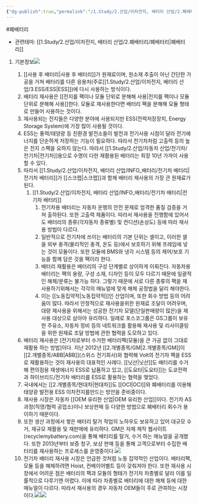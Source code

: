 ```yaml
---
{"dg-publish":true,"permalink":"/1.Study/2.산업/이차전지, 배터리 산업/2.폐배터리/INFO_폐배터리/재사용/","created":"2024-11-20T21:02:27.600+09:00","updated":"2025-07-23T17:04:40.077+09:00"}
---
```


#폐배터리


- 관련테마: [[1.Study/2.산업/이차전지, 배터리 산업/2.폐배터리/폐배터리\|폐배터리]]


1. 기본정보![](https://i.imgur.com/NUNGXFo.png)

	1. [[사용 후 배터리\|사용 후 배터리]]가 원재료이며, 원소재 추출이 아닌 간단한 가공을 거쳐 배터리를 다른 응용처(주로[[1.Study/2.산업/이차전지, 배터리 산업/3.ESS/ESS\|ESS]])에 다시 사용하는 방식이다.
	2. 배터리 재사용은 [[전지를 팩이나 모듈 단위로 분해해 사용\|전지를 팩이나 모듈 단위로 분해해 사용]]한다. 모듈로 재사용한다면 배터리 팩을 분해해 모듈 형태로 만들어 사용하는 것이다. 
	3. 재사용되는 전지들은 다양한 분야에 사용되지만 ESS(전력저장장치, Energy Storage System)에 가장 많이 사용될 것이다. 
	4. ESS는 풍력/태양광 등 친환경 발전소들이 발전과 전기사용 시점이 달라 전기에너지를 단순하게 저장하는 기능이 필요하다. 따라서 전기차처럼 고출력 등의 높은 전지 스펙을 요하지 않는다. 따라서 [[1.Study/2.산업/자동차 산업/전기차/전기차\|전기차]]용으로 수명이 다한 재활용된 배터리는 최장 10년 가까이 사용할 수 있다.
	5. 따라서 [[1.Study/2.산업/이차전지, 배터리 산업/INFO_배터리/전기차 배터리\|전기차 배터리]]가 [[스크랩\|스크랩]]과 함께 배터리 재사용의 가장 큰 원재료가된다.
		1. [[1.Study/2.산업/이차전지, 배터리 산업/INFO_배터리/전기차 배터리\|전기차 배터리]]
			1. 전기차용 배터리는 자동차 운행의 안전 문제로 엄격한 품질 검증을 거쳐 출하된다. 또한 고출력 제품이다. 따라서 재사용을 진행함에 있어서도 배터리의 종류(각자동차 종류별) 및 컨디션(손상도) 등에 따라 재사용 방법이 다르다.
			2. 일반적으로 전기차에 쓰이는 배터리의 기본 단위는 셀이고, 이러한 셀을 외부 충격(물리적인 충격, 온도 등)에서 보호하기 위해 프레임에 넣는 것이 모듈이다. 또한 모듈에 BMS와 냉각 시스템 등의 제어/보호 기능을 함께 담은 것을 팩이라 한다. 
			3. 배터리 재활용은 배터리의 구성 단계별로 상이하게 이뤄진다. 자동차용 배터리는 팩의 용량, 구성 소재, 디자인 등이 모두 다르기 때문에 일괄적인 해체/분류는 불가능 하다. 그렇기 때문에 서로 다른 종류의 팩을 재사용하기위해서는 각각의 매뉴얼에 맞게 해체 공정법을 달리 해야한다. 
			4. 이는 [[노동집약적\|노동집약적]]인 산업이며, 또한 회수 방법 등의 어려움이 많다. 따라서 안정적으로 재사용을위한 원재료 조달이 어려우며, 대량 재사용을 위해서는 성공한 전기차 모델(단일판매량이 많은)을 재사용 대상으로 삼아야 유리하다. 일례로 포스코그룹은 GS그룹이 보유한 주유소, 자동차 정비 등의 네트워크를 활용해 재사용 및 리사이클링을 위한 원재료 조달 방법에 관한 협력을 도모하고 있다.
	6. 배터리 재사용은 [전기차로부터 수거한 배터리팩(모듈)을 큰 가공 없이 그대로 재활용 하는 방법]이다. 지난 2012년 [[2.개별종목/GM\|2.개별종목/GM]]이 [[2.개별종목/ABB\|ABB]](스위스 전기회사)와 협력해 Volt의 전기차 팩을 ESS로 재활용하는 것이 재사용의 대표적인 사례다. [[닛산\|닛산]]도 배터리를 수거해 편의점용 재생에너지 ESS로 납품하고 있고, [[도요타\|도요타]]는 도쿄전력과 하이브리드/전기차 배터리를 ESS로 활용하는 협력을 맺었다.
	7. 국내에서는 [[2.개별종목/현대차\|현대차]]도 [[OCI\|OCI]]와 폐배터리를 이용해 태양광 발전용 ESS 이차전지를만드는 방안을 준비중이다. 
	8. 재사용 시장은 자동차 [[OEM 유리한 산업\|OEM 유리한 산업]]이다. 전기차 AS과정(직영/협력 공업소)이나 보상판매 등 다양한 방법으로 폐배터리 회수가 용이하기 때문이다. 
	9. 또한 생산 과정에서 쌓은 배터리 탈거 작업의 노하우도 보유하고 있어 대규모 수거, 재규모 재활용 및 재판매에 유리하다. GM은 자체 제작 웹사이트(recyclemybattery.com)을 통해 배터리를 탈거, 수거 하는 매뉴얼을 공개했다. 또한 2013년부터 보증 청구, 보상 판매 등을 통해 고객으로부터 수집한 배터리를 재사용하는 프로세스를 운영중이다.![](https://i.imgur.com/AbnNiXH.png)
	10. 전기차 배터리 재사용 시장은 언급한 것처럼 노동 집약적인 산업이다. 배터리팩, 모듈 등을 해체하려면 Hoist, 컨베이어벨트 등이 갖춰져야 한다. 또한 재사용 시장에서 어려운 점은 배터리의 팩과 모듈의 형태가 전기차 차종별로 달라 이를 일률적으로 다루기엔 어렵다. 이에 따라 차종별로 배터리에 대한 해체 등에 대한 매뉴얼이 다르다. 따라서 재사용의 경우 자동차 OEM들이 주로 관여하는 시장이다.![](https://i.imgur.com/1r1PgRh.png)![](https://i.imgur.com/LsEtIIq.png)

